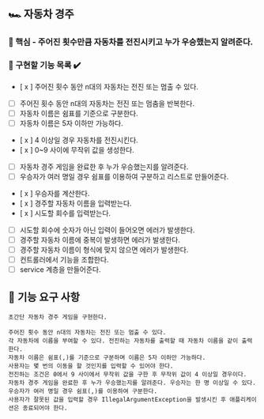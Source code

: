 ## 🏎️ 자동차 경주

### 🎯 핵심 - 주어진 횟수만큼 자동차를 전진시키고 누가 우승했는지 알려준다.

### 🔖 구현할 기능 목록 ✔️

- [ x ] 주어진 횟수 동안 n대의 자동차는 전진 또는 멈출 수 있다.
- [  ] 주어진 횟수 동안 n대의 자동차는 전진 또는 멈춤을 반복한다.
- [  ] 자동차 이름은 쉼표를 기준으로 구분한다.
- [  ] 자동차 이름은 5자 이하만 가능하다.
- [ x ] 4 이상일 경우 자동차를 전진시킨다.
- [ x ] 0~9 사이에 무작위 값을 생성한다.
- [  ] 자동차 경주 게임을 완료한 후 누가 우승했는지를 알려준다.
- [  ] 우승자가 여러 명일 경우 쉼표를 이용하여 구분하고 리스트로 만들어준다.
- [ x ] 우승자를 계산한다.
- [ x ] 경주할 자동차 이름을 입력받는다.
- [ x ] 시도할 회수를 입력받는다.
- [  ] 시도할 회수에 숫자가 아닌 입력이 들어오면 에러가 발생한다.
- [  ] 경주할 자동차 이름에 중복이 발생하면 에러가 발생한다.
- [  ] 경주할 자동차 이름이 형식에 맞지 않으면 에러가 발생한다.
- [  ] 컨트롤러에서 기능을 조합한다.
- [  ] service 계층을 만들어준다.

## 🚀 기능 요구 사항

```
초간단 자동차 경주 게임을 구현한다.

주어진 횟수 동안 n대의 자동차는 전진 또는 멈출 수 있다.
각 자동차에 이름을 부여할 수 있다. 전진하는 자동차를 출력할 때 자동차 이름을 같이 출력한다.
자동차 이름은 쉼표(,)를 기준으로 구분하며 이름은 5자 이하만 가능하다.
사용자는 몇 번의 이동을 할 것인지를 입력할 수 있어야 한다.
전진하는 조건은 0에서 9 사이에서 무작위 값을 구한 후 무작위 값이 4 이상일 경우이다.
자동차 경주 게임을 완료한 후 누가 우승했는지를 알려준다. 우승자는 한 명 이상일 수 있다.
우승자가 여러 명일 경우 쉼표(,)를 이용하여 구분한다.
사용자가 잘못된 값을 입력할 경우 IllegalArgumentException을 발생시킨 후 애플리케이션은 종료되어야 한다.
```